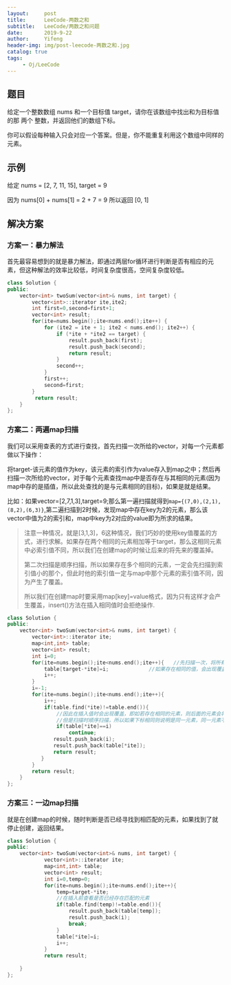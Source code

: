```yaml
---
layout:     post
title:      LeeCode-两数之和
subtitle:   LeeCode/两数之和问题
date:       2019-9-22
author:     Yifeng
header-img: img/post-leecode-两数之和.jpg
catalog: true
tags:
     - Oj/LeeCode
---
```




## 题目

给定一个整数数组 nums 和一个目标值 target，请你在该数组中找出和为目标值的那 两个 整数，并返回他们的数组下标。

你可以假设每种输入只会对应一个答案。但是，你不能重复利用这个数组中同样的元素。

## 示例

给定 nums = [2, 7, 11, 15], target = 9

因为 nums[0] + nums[1] = 2 + 7 = 9
所以返回 [0, 1]



## 解决方案

### 方案一：暴力解法

​    首先最容易想到的就是暴力解法，即通过两层for循环进行判断是否有相应的元素，但这种解法的效率比较低，时间复杂度很高，空间复杂度较低。

```c++
class Solution {
public:
    vector<int> twoSum(vector<int>& nums, int target) {
        vector<int>::iterator ite,ite2;
        int first=0,second=first+1;
        vector<int> result;
        for(ite=nums.begin();ite<nums.end();ite++) {
            for (ite2 = ite + 1; ite2 < nums.end(); ite2++) {
                if (*ite + *ite2 == target) {
                    result.push_back(first);
                    result.push_back(second);
                    return result;
                }
                second++;
            }
            first++;
            second=first;
        }
         return result;
    }
};
```



### 方案二：两遍map扫描

​      我们可以采用查表的方式进行查找，首先扫描一次所给的vector，对每一个元素都做以下操作：

​       将target-该元素的值作为key，该元素的索引作为value存入到map之中；然后再扫描一次所给的vector，对于每个元素查找map中是否存在与其相同的元素(因为map中存的是插值，所以此处查找的是与元素相同的目标)，如果是就是结果。

​      比如：如果vector=[2,7,1,3],target=9;那么第一遍扫描就得到`map={(7,0),(2,1),(8,2),(6,3)}`,第二遍扫描到2时候，发现map中存在key为2的元素，那么该vector中值为2的索引和，map中key为2对应的value即为所求的结果。

> 注意一种情况，就是[3,1,3]，6这种情况，我们巧妙的使用key值覆盖的方式，进行求解。如果存在两个相同的元素相加等于target，那么这相同元素中必索引值不同，所以我们在创建map的时候让后来的将先来的覆盖掉。
>
> 第二次扫描是顺序扫描，所以如果存在多个相同的元素，一定会先扫描到索引值小的那个，但此时他的索引值一定与map中那个元素的索引值不同，因为产生了覆盖。
>
> 所以我们在创建map时要采用map[key]=value格式，因为只有这样才会产生覆盖，insert()方法在插入相同值时会拒绝操作.

```c++
class Solution {
public:
    vector<int> twoSum(vector<int>& nums, int target) {
        vector<int>::iterator ite;
        map<int,int> table;
        vector<int> result;
        int i=0;
        for(ite=nums.begin();ite<nums.end();ite++){   //先扫描一次，将所有元素与target的插值存入到table中
            table[target-*ite]=i;             //如果存在相同的值，会出现覆盖
            i++;
        }
        i=-1;
        for(ite=nums.begin();ite<nums.end();ite++){
            i++;
            if(table.find(*ite)!=table.end()){
                //因此在插入值时会出现覆盖，即如若存在相同的元素，则后面的元素会将前面的覆盖掉；
                //但是扫描时顺序扫描，所以如果下标相同则说明是同一元素，同一元素不可重用
                if(table[*ite]==i)
                    continue;
               result.push_back(i);
               result.push_back(table[*ite]);
               return result;
           }
        }
        return result;
    }
};

```



### 方案三：一边map扫描

​          就是在创建map的时候，随时判断是否已经寻找到相匹配的元素，如果找到了就停止创建，返回结果。

```c++
class Solution {
public:
    vector<int> twoSum(vector<int>& nums, int target) {
            vector<int>::iterator ite;
            map<int,int> table;
            vector<int> result;
            int i=0,temp=0;
            for(ite=nums.begin();ite<nums.end();ite++){   
                temp=target-*ite;                  
                //在插入前查看是否已经存在匹配的元素
                if(table.find(temp)!=table.end()){ 
                    result.push_back(table[temp]);
                    result.push_back(i);
                    break;
                }
                table[*ite]=i;
                i++;
            }
            return result;
        
    }
};

```

